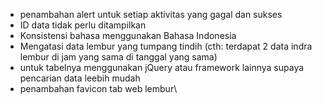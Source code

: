 - penambahan alert untuk setiap aktivitas yang gagal dan sukses
- ID data tidak perlu ditampilkan
- Konsistensi bahasa menggunakan Bahasa Indonesia
- Mengatasi data lembur yang tumpang tindih (cth: terdapat 2 data indra lembur di jam yang sama di tanggal yang sama)
- untuk tabelnya menggunakan jQuery atau framework lainnya supaya pencarian data leebih mudah
- penambahan favicon tab web lembur\